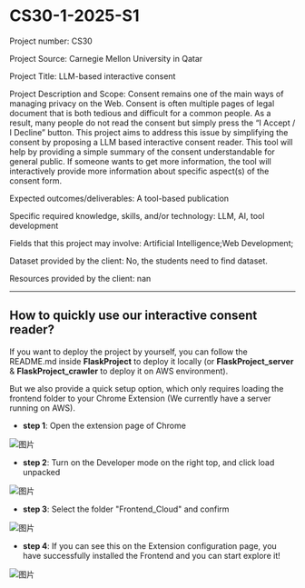 # CS30-1-2025-S1

Project number: CS30

Project Source: Carnegie Mellon University in Qatar

Project Title: LLM-based interactive consent

Project Description and Scope: Consent remains one of the main ways of
managing privacy on the Web. Consent is often multiple pages of legal document
that is both tedious and difficult for a common people. As a result, many people
do not read the consent but simply press the “I Accept / I Decline” button.
This project aims to address this issue by simplifying the consent by proposing a
LLM based interactive consent reader. This tool will help by providing a simple
summary of the consent understandable for general public. If someone wants to
get more information, the tool will interactively provide more information about
specific aspect(s) of the consent form.

Expected outcomes/deliverables: A tool-based publication

Specific required knowledge, skills, and/or technology: LLM, AI, tool
development

Fields that this project may involve: Artificial Intelligence;Web Development;

Dataset provided by the client: No, the students need to find dataset.

Resources provided by the client: nan


---
## How to quickly use our interactive consent reader?

If you want to deploy the project by yourself, you can follow the README.md inside **FlaskProject** to deploy it locally (or **FlaskProject_server** & **FlaskProject_crawler** to deploy it on AWS environment).

But we also provide a quick setup option, which only requires loading the frontend folder to your Chrome Extension (We currently have a server running on AWS).

- **step 1**:  Open the extension page of Chrome

![图片](https://github.com/user-attachments/assets/15655def-8424-4571-8d0c-1d80861f2f56)

- **step 2**:  Turn on the Developer mode on the right top,  and click load unpacked

![图片](https://github.com/user-attachments/assets/dc0b3147-57fb-4f50-81c1-f9c5d83ca9e7)

- **step 3**:  Select the folder "Frontend_Cloud" and confirm

![图片](https://github.com/user-attachments/assets/b466b979-d9f9-4630-8b37-b712308b0a78)

- **step 4**: If you can see this on the Extension configuration page, you have successfully installed the Frontend and you can start explore it!

![图片](https://github.com/user-attachments/assets/fdf0c171-3e7c-48e0-9971-1147a2eec8a7)



